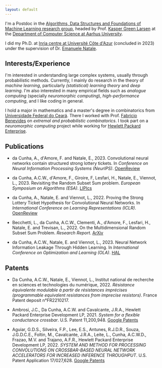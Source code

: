 ```yaml
---
layout: default
---
```


I'm a Postdoc in the [Algorithms, Data Structures and Foundations of Machine Learning research group](https://cs.au.dk/research/algorithms-data-structures-and-foundations-of-machine-learning), headed by Prof. [Kasper Green Larsen](https://cs.au.dk/~larsen/) at the [Department of Computer Science at Aarhus University](https://cs.au.dk/).

I did my Ph.D. at [Inria centre at Université Côte d'Azur](https://www.inria.fr/en/inria-centre-universite-cote-azur) (concluded in 2023) under the supervision of Dr. [Emanuele Natale](https://www-sop.inria.fr/members/Emanuele.Natale/).


## Interests/Experience

I'm interested in understanding large complex systems, usually through probabilistic methods.
Currently, I mainly do research in the theory of *machine learning*, particularly *(statistical) learning theory* and *deep learning*.
I'm also interested in many empirical fields such as *analogue computing* (specially *neuromorphic computing*), *high-performance computing*, and I like coding in general.

I hold a major in mathematics and a master's degree in combinatorics from [Universidade Federal do Ceará](https://www.ufc.br/).
There I worked with Prof. [Fabricio Benevides](http://www.mat.ufc.br/~fabricio/) on *extremal and probabilistic combinatorics*.
I took part on a *neuromorphic computing* project while working for [Hewlett Packard Enterprise](https://www.hpe.com/). <!-- and in a *3D printing* project while working for [HP Inc](https://www.hp.com/). -->


## Publications

* da Cunha, A., d'Amore, F. and Natale, E., 2023. Convolutional neural networks contain structured strong lottery tickets. In *Conference on Neural Information Processing Systems (NeurIPS)*. [OpenReview](https://openreview.net/pdf?id=UqYrYB3dp5)

* da Cunha, A.C.W., d'Amore, F., Giroire, F, Lesfari, H., Natale, E., Viennot, L., 2023. Revisiting the Random Subset Sum problem. *European Symposium on Algorithms (ESA)*. [LIPIcs](https://drops.dagstuhl.de/opus/volltexte/2023/18690/pdf/LIPIcs-ESA-2023-37.pdf)

* da Cunha, A., Natale, E. and Viennot, L., 2022. Proving the Strong Lottery Ticket Hypothesis for Convolutional Neural Networks. In *International Conference on Learning Representations (ICLR)*. [OpenReview](https://openreview.net/pdf?id=Vjki79-619-)

* Becchetti, L., da Cunha, A.C.W., Clementi, A., d'Amore, F., Lesfari, H., Natale, E. and Trevisan, L., 2022. On the Multidimensional Random Subset Sum Problem. *Research Report*. [ArXiv](https://arxiv.org/pdf/2207.13944.pdf)

* da Cunha, A.C.W., Natale, E. and Viennot, L., 2023. Neural Network Information Leakage Through Hidden Learning. In *International Conference on Optimization and Learning (OLA)*. [HAL](https://hal.science/hal-03157141v4/file/hidden_learning.pdf)


## Patents

* Da Cunha, A.C.W., Natale, E., Viennot, L., Institut national de recherche en sciences et technologies du numérique, 2022. *Résistance équivalente modulable à partir de résistances imprécises (programmable equivalent resistances from imprecise resistors)*. France Patent deposit n°FR2210217.

* Ambrosi, J.C., Da Cunha, A.C.W. and Cavalcante, J.R.A., Hewlett Packard Enterprise Development LP, 2021. *System for a flexible conductance crossbar*. U.S. Patent 11,200,948. [Google Patents](https://patents.google.com/patent/US11200948B1)

* Aguiar, G.D.S., Silveira, F.P., Lee, E.S., Antunes, R.J.D.R., Souza, J.G.D.C.E., Foltin, M., Cavalcante, J.R.A., Leite, L., Cunha, A.C.W.D., Frazao, M.V. and Trajano, A.F.R., Hewlett Packard Enterprise Development LP, 2022. *SYSTEM AND METHOD FOR PROCESSING CONVOLUTIONS ON CROSSBAR-BASED NEURAL NETWORK ACCELERATORS FOR INCREASED INFERENCE THROUGHPUT*. U.S. Patent Application 17/027,628. [Google Patents](https://patents.google.com/patent/US20220092393A1)
